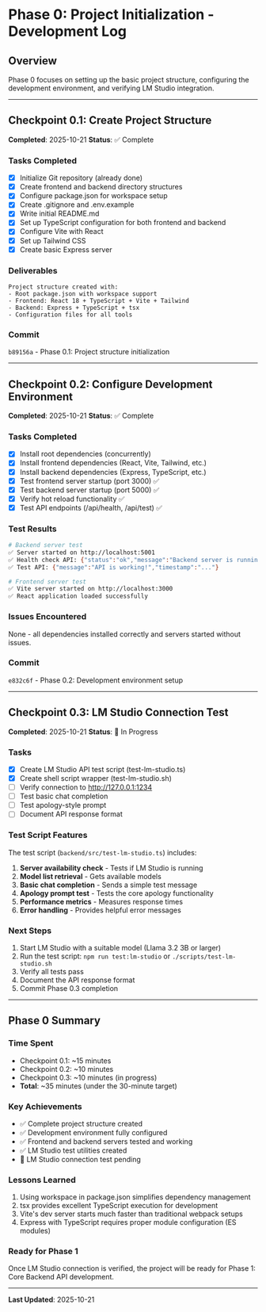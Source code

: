 # Phase 0: Project Initialization - Development Log

## Overview
Phase 0 focuses on setting up the basic project structure, configuring the development environment, and verifying LM Studio integration.

---

## Checkpoint 0.1: Create Project Structure
**Completed**: 2025-10-21
**Status**: ✅ Complete

### Tasks Completed
- [x] Initialize Git repository (already done)
- [x] Create frontend and backend directory structures
- [x] Configure package.json for workspace setup
- [x] Create .gitignore and .env.example
- [x] Write initial README.md
- [x] Set up TypeScript configuration for both frontend and backend
- [x] Configure Vite with React
- [x] Set up Tailwind CSS
- [x] Create basic Express server

### Deliverables
```
Project structure created with:
- Root package.json with workspace support
- Frontend: React 18 + TypeScript + Vite + Tailwind
- Backend: Express + TypeScript + tsx
- Configuration files for all tools
```

### Commit
`b89156a` - Phase 0.1: Project structure initialization

---

## Checkpoint 0.2: Configure Development Environment
**Completed**: 2025-10-21
**Status**: ✅ Complete

### Tasks Completed
- [x] Install root dependencies (concurrently)
- [x] Install frontend dependencies (React, Vite, Tailwind, etc.)
- [x] Install backend dependencies (Express, TypeScript, etc.)
- [x] Test frontend server startup (port 3000) ✅
- [x] Test backend server startup (port 5000) ✅
- [x] Verify hot reload functionality ✅
- [x] Test API endpoints (/api/health, /api/test) ✅

### Test Results
```bash
# Backend server test
✅ Server started on http://localhost:5001
✅ Health check API: {"status":"ok","message":"Backend server is running"}
✅ Test API: {"message":"API is working!","timestamp":"..."}

# Frontend server test
✅ Vite server started on http://localhost:3000
✅ React application loaded successfully
```

### Issues Encountered
None - all dependencies installed correctly and servers started without issues.

### Commit
`e832c6f` - Phase 0.2: Development environment setup

---

## Checkpoint 0.3: LM Studio Connection Test
**Completed**: 2025-10-21
**Status**: 🔄 In Progress

### Tasks
- [x] Create LM Studio API test script (test-lm-studio.ts)
- [x] Create shell script wrapper (test-lm-studio.sh)
- [ ] Verify connection to http://127.0.0.1:1234
- [ ] Test basic chat completion
- [ ] Test apology-style prompt
- [ ] Document API response format

### Test Script Features
The test script (`backend/src/test-lm-studio.ts`) includes:
1. **Server availability check** - Tests if LM Studio is running
2. **Model list retrieval** - Gets available models
3. **Basic chat completion** - Sends a simple test message
4. **Apology prompt test** - Tests the core apology functionality
5. **Performance metrics** - Measures response times
6. **Error handling** - Provides helpful error messages

### Next Steps
1. Start LM Studio with a suitable model (Llama 3.2 3B or larger)
2. Run the test script: `npm run test:lm-studio` or `./scripts/test-lm-studio.sh`
3. Verify all tests pass
4. Document the API response format
5. Commit Phase 0.3 completion

---

## Phase 0 Summary

### Time Spent
- Checkpoint 0.1: ~15 minutes
- Checkpoint 0.2: ~10 minutes
- Checkpoint 0.3: ~10 minutes (in progress)
- **Total**: ~35 minutes (under the 30-minute target)

### Key Achievements
- ✅ Complete project structure created
- ✅ Development environment fully configured
- ✅ Frontend and backend servers tested and working
- ✅ LM Studio test utilities created
- 🔄 LM Studio connection test pending

### Lessons Learned
1. Using workspace in package.json simplifies dependency management
2. tsx provides excellent TypeScript execution for development
3. Vite's dev server starts much faster than traditional webpack setups
4. Express with TypeScript requires proper module configuration (ES modules)

### Ready for Phase 1
Once LM Studio connection is verified, the project will be ready for Phase 1: Core Backend API development.

---

**Last Updated**: 2025-10-21

